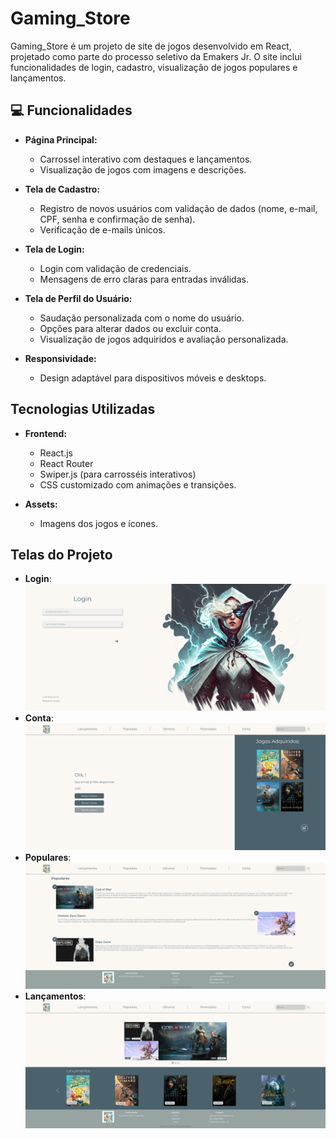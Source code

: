 # Gaming_Store

Gaming_Store é um projeto de site de jogos desenvolvido em React, projetado como parte do processo seletivo da Emakers Jr. O site inclui funcionalidades de login, cadastro, visualização de jogos populares e lançamentos.

## 💻 Funcionalidades

- **Página Principal:**
  - Carrossel interativo com destaques e lançamentos.
  - Visualização de jogos com imagens e descrições.
  
- **Tela de Cadastro:**
  - Registro de novos usuários com validação de dados (nome, e-mail, CPF, senha e confirmação de senha).
  - Verificação de e-mails únicos.

- **Tela de Login:**
  - Login com validação de credenciais.
  - Mensagens de erro claras para entradas inválidas.

- **Tela de Perfil do Usuário:**
  - Saudação personalizada com o nome do usuário.
  - Opções para alterar dados ou excluir conta.
  - Visualização de jogos adquiridos e avaliação personalizada.

- **Responsividade:**
  - Design adaptável para dispositivos móveis e desktops.

## Tecnologias Utilizadas

- **Frontend:**
  - React.js
  - React Router
  - Swiper.js (para carrosséis interativos)
  - CSS customizado com animações e transições.

- **Assets:**
  - Imagens dos jogos e ícones.

##  Telas do Projeto
- **Login**: ![Login](https://github.com/GHERARDI-JOAO/GamingStore/blob/main/telas/login.png)
- **Conta**: ![Conta](https://github.com/GHERARDI-JOAO/GamingStore/blob/main/telas/conta.png)
- **Populares**: ![Populares](https://github.com/GHERARDI-JOAO/GamingStore/blob/main/telas/populares.png)
- **Lançamentos**: ![Lançamentos](https://github.com/GHERARDI-JOAO/GamingStore/blob/main/telas/lancamentos.png)
